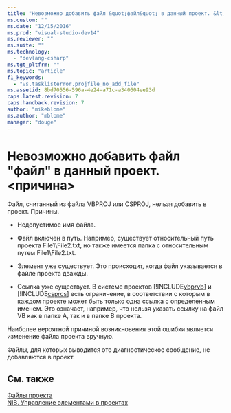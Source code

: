 ```yaml
---
title: "Невозможно добавить файл &quot;файл&quot; в данный проект. &lt;причина&gt; | Microsoft Docs"
ms.custom: ""
ms.date: "12/15/2016"
ms.prod: "visual-studio-dev14"
ms.reviewer: ""
ms.suite: ""
ms.technology: 
  - "devlang-csharp"
ms.tgt_pltfrm: ""
ms.topic: "article"
f1_keywords: 
  - "vs.tasklisterror.projfile_no_add_file"
ms.assetid: 8bd70556-596a-4e24-a71c-a340604ee93d
caps.latest.revision: 7
caps.handback.revision: 7
author: "mikeblome"
ms.author: "mblome"
manager: "douge"
---
```

# Невозможно добавить файл &quot;файл&quot; в данный проект. &lt;причина&gt;
Файл, считанный из файла VBPROJ или CSPROJ, нельзя добавить в проект. Причины.  
  
-   Недопустимое имя файла.  
  
-   Файл включен в путь. Например, существует относительный путь проекта File1\\File2.txt, но также имеется папка с относительным путем File1\\File2.txt.  
  
-   Элемент уже существует. Это происходит, когда файл указывается в файле проекта дважды.  
  
-   Ссылка уже существует. В системе проектов [!INCLUDE[vbprvb](../dotnet/includes/vbprvb_md.md)] и [!INCLUDE[csprcs](../ide/includes/csprcs_md.md)] есть ограничение, в соответствии с которым в каждом проекте может быть только одна ссылка с определенным именем. Это означает, например, что нельзя указать ссылку на файл VB как в папке A, так и в папке B проекта.  
  
 Наиболее вероятной причиной возникновения этой ошибки является изменение файла проекта вручную.  
  
 Файлы, для которых выводится это диагностическое сообщение, не добавляются в проект.  
  
## См. также  
 [Файлы проекта](../ide/project-files.md)   
 [NIB. Управление элементами в проектах](http://msdn.microsoft.com/ru-ru/762e606b-7f44-4b66-97a1-e30a703654a0)